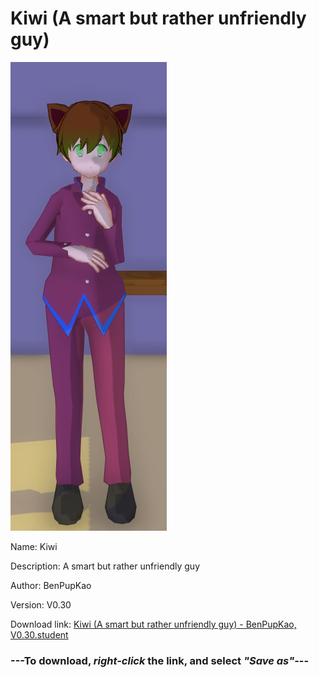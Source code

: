 # Kiwi (A smart but rather unfriendly guy)

<img src = "https://raw.githubusercontent.com/Arbiter1223/Daigaku-Gurashi-Custom-Students/master/Students/Files/Kiwi%20(A%20smart%20but%20rather%20unfriendly%20guy).png">

Name: Kiwi

Description: A smart but rather unfriendly guy

Author: BenPupKao

Version: V0.30

Download link: <a href="https://raw.githubusercontent.com/Arbiter1223/Daigaku-Gurashi-Custom-Students/master/Students/Files/Kiwi%20(A%20smart%20but%20rather%20unfriendly%20guy)%20-%20BenPupKao%2C%20V0.30.student">Kiwi (A smart but rather unfriendly guy) - BenPupKao, V0.30.student</a>

### ---**To download, _right-click_ the link, and select _"Save as"_**---
